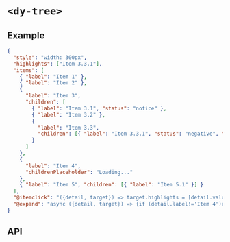 # `<dy-tree>`

## Example

<gbp-example name="dy-tree" src="https://jspm.dev/duoyun-ui/elements/tree">

```json
{
  "style": "width: 300px",
  "highlights": ["Item 3.3.1"],
  "items": [
    { "label": "Item 1" },
    { "label": "Item 2" },
    {
      "label": "Item 3",
      "children": [
        { "label": "Item 3.1", "status": "notice" },
        { "label": "Item 3.2" },
        {
          "label": "Item 3.3",
          "children": [{ "label": "Item 3.3.1", "status": "negative", "tags": ["R", "C"] }]
        }
      ]
    },
    {
      "label": "Item 4",
      "childrenPlaceholder": "Loading..."
    },
    { "label": "Item 5", "children": [{ "label": "Item 5.1" }] }
  ],
  "@itemclick": "({detail, target}) => target.highlights = [detail.value]",
  "@expand": "async ({detail, target}) => {if (detail.label!='Item 4')return;await new Promise(r=>setTimeout(r, 1000));detail.children=Array(4).fill(null).map((_, i) => ({ label: `Item 4.${i + 1}` }));target.items=[...target.items]}"
}
```

</gbp-example>

## API

<gbp-api name="dy-tree" src="/src/elements/tree.ts"></gbp-api>
